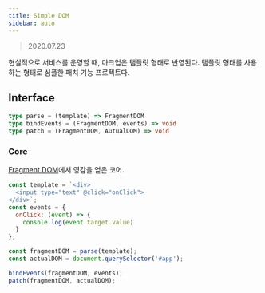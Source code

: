 ```yaml
---
title: Simple DOM
sidebar: auto
---
```

> 2020.07.23

현실적으로 서비스를 운영할 때, 마크업은 탬플릿 형태로 반영된다.
탬플릿 형태를 사용하는 형태로 심플한 패치 기능 프로젝트다.

## Interface
```ts
type parse = (template) => FragmentDOM
type bindEvents = (FragmentDOM, events) => void
type patch = (FragmentDOM, AutualDOM) => void
```

### Core
[Fragment DOM](/src/component/fragment-dom/)에서 영감을 얻은 코어.

```js
const template = `<div>
  <input type="text" @click="onClick">
</div>`;
const events = {
  onClick: (event) => {
    console.log(event.target.value)
  }
};

const fragmentDOM = parse(template);
const actualDOM = document.querySelector('#app');

bindEvents(fragmentDOM, events);
patch(fragmentDOM, actualDOM);
```
